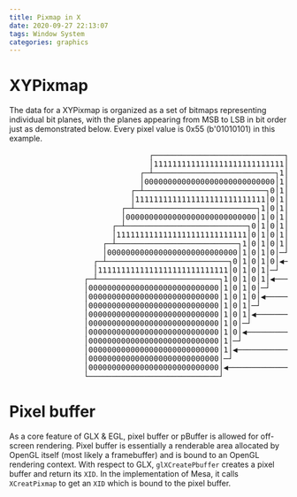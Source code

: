 ```yaml
---
title: Pixmap in X
date: 2020-09-27 22:13:07
tags: Window System
categories: graphics
---
```


# XYPixmap
The data for a XYPixmap is organized as a set of bitmaps representing individual bit planes, with the planes appearing from MSB to LSB in bit order just as demonstrated below. Every pixel value is 0x55 (b'01010101) in this example. 

<!--more-->

<pre>
                              ┌────────────────────────────┐
                              │1111111111111111111111111111│        
                            ┌─┴──────────────────────────┐1│
                            │0000000000000000000000000000│1│        
                          ┌─┴──────────────────────────┐0│1│
                          │1111111111111111111111111111│0│1│        
                        ┌─┴──────────────────────────┐1│0│1│
                        │0000000000000000000000000000│1│0│1│        
                      ┌─┴──────────────────────────┐0│1│0│1│
                      │1111111111111111111111111111│0│1│0│1│        
                    ┌─┴──────────────────────────┐1│0│1│0│1│◀────────────────── plane_7 
                    │0000000000000000000000000000│1│0│1│0│─┘        
                  ┌─┴──────────────────────────┐0│1│0│1│0│◀────────────────── plane_6 
                  │1111111111111111111111111111│0│1│0│1│─┘       
                ┌─┴──────────────────────────┐1│0│1│0│1│◀────────────────── plane_5 
                │0000000000000000000000000000│1│0│1│0│─┘      
                │0000000000000000000000000000│1│0│1│0│◀────────────────── plane_4       
                │0000000000000000000000000000│1│0│1│─┘      
                │0000000000000000000000000000│1│0│1│◀────────────────── plane_3       
                │0000000000000000000000000000│1│0│─┘      
                │0000000000000000000000000000│1│0│◀────────────────── plane_2  
                │0000000000000000000000000000│1│─┘       
                │0000000000000000000000000000│1│◀────────────────── plane_1        
                │0000000000000000000000000000│─┘       
                │0000000000000000000000000000│◀────────────────── plane_0       
                └────────────────────────────┘
</pre>

# Pixel buffer
As a core feature of GLX & EGL, pixel buffer or pBuffer is allowed for off-screen rendering. Pixel buffer is essentially a renderable area allocated by OpenGL itself (most likely a framebuffer) and is bound to an OpenGL rendering context.</b>
With respect to GLX, `glXCreatePbuffer` creates a pixel buffer and return its `XID`. In the implementation of Mesa, it calls `XCreatPixmap` to get an `XID` which is bound to the pixel buffer.
